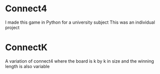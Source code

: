 # Connect4

I made this game in Python for a university subject
This was an individual project

# ConnectK
A variation of connect4 where the board is k by k in size and the winning length is also variable
